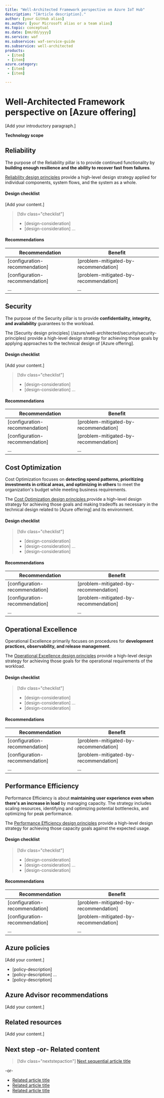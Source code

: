 ```yaml
---
title: "Well-Architected Framework perspective on Azure IoT Hub"
description: "[Article description]."
author: [your GitHub alias]
ms.author: [your Microsoft alias or a team alias]
ms.topic: conceptual
ms.date: [mm/dd/yyyy]
ms.service: waf
ms.subservice: waf-service-guide
ms.subservice: well-architected
products:
 - [item]
 - [item]
azure.category:
 - [item]
 - [item]

---
```


<!--

This template provides the basic structure of a Well-Architected Framework (WAF)
service guide for an Azure offering article.

For more information, see the
[pattern instructions](waf-review-for-product-template-instructions.md).

Remove all comments in this template before you sign off
or merge to the main branch.

For metadata values to set, including products and Azure categories,
see [Taxonomies for Learn]
(https://review.learn.microsoft.com/help/platform/metadata-taxonomies?branch=main).

To provide feedback about this template,
contact the 
[templates workgroup](mailto:templateswg@microsoft.com).

-->

<!-- Required: Article heading H1

Set expectations for what the content covers so that users
know that the content meets their needs.

The H1 format for this pattern is:

'# Well-Architected Framework perspective on [Azure offering]' 

-->

# Well-Architected Framework perspective on [Azure offering]

<!-- Required: Introductory paragraph

Create a paragraph that contains:

- Links to a decision tree for the area of cloud infrastructure that
your Azure offering operates in.
- Links to an overview of the Well-Architected Framework pillars.

Example:

'This article assumes that as an architect, you've reviewed the
[[cloud-infrastructure-area] decision tree]([decision-tree-URL]) and
chose [Azure offering] as the [cloud-infrastructure-area] for
your workload. The guidance in this article provides architectural
recommendations that are mapped to the principles of the
[Well-Architected Framework pillars](/azure/well-architected/pillars).'

-->

[Add your introductory paragraph.]

<!-- Required: Alert and bold text sections

Use the following required sections for each WAF pillar::

-  A standardized alert that contains a link to a reference architecture
that focuses on your Azure offering and illustrates the article's
considerations.

Example:

'[!IMPORTANT]

**How to use this guide**

Each section has a *design checklist* that presents architectural
areas of concern along with design strategies localized to the technology
scope. 

Also included are recommendations for the technology capabilities that can
help materialize those strategies. The recommendations don't represent an
exhaustive list of all configurations that are available for [Azure offering] and its
dependencies. Instead, they list the key recommendations mapped to the design
perspectives. Use the recommendations to build your proof-of-concept or to
optimize your existing environments. 

Foundational architecture that demonstrates the key recommendations:
[[Azure offering] baseline architecture]([baseline-architecture-URL]).'

- Add a section to list the technology scope. List products, services, and technology
areas that are related to your Azure offering. Use bold text as a heading,
not an H2, H3, or H4.

Example:

'**Technology scope**

This review focuses on the interrelated decisions for the following Azure resources:  

- [interrelated-resource]
- [interrelated-resource]
- ...'

-->

**Technology scope**


<!-- Required: Reliability H2

Include a standardized description of the pillar.
For each framework pillar, present a vision and recommendations for your offering's
architecture. Use the pillar H2 headings in the order that this template lists them in.

-->

## Reliability

The purpose of the Reliability pillar is to provide continued
functionality by **building enough resilience and the ability
to recover fast from failures**.

[Reliability design principles](/azure/well-architected/resiliency/principles)
provide a high-level design strategy applied for individual components,
system flows, and the system as a whole.


<!-- Required: Design checklist H4

In the first H4 of the pillar section, lead readers through design principles by:

- Using standardized text that contains a link to the design review checklist for
the pillar.
- Presenting a checklist of the pillar's design review recommendations that are
relevant for your Azure offering.

For each applicable principle:

- Discuss considerations that relate to that checklist item.
- Provide links to conceptual articles in product documentation if needed.
- Focus on areas of architectural concern for the architect, not on
specific configuration settings.

Example:

'Start your design strategy based on the
[design review checklist for Reliability](../reliability/checklist.md). Determine
its relevance to your business requirements while keeping in mind the
[offering-specific-aspects]. Extend the strategy to include more approaches
as needed.'

-->

#### Design checklist

[Add your content.]

> [!div class="checklist"]
>
> - [design-consideration]
> - [design-consideration]
>   ...

<!-- Required: Recommendations H4

In the second H4 of the pillar section, present a table of recommendations
for optimizing the configuration of your Azure offering. The recommendations
should relate to the pillar and show how to materialize the vision of the
preceding design checklist items.

-->

#### Recommendations

| Recommendation | Benefit |
| ----- | ----- |
| [configuration-recommendation] | [problem-mitigated-by-recommendation] |
| [configuration-recommendation] | [problem-mitigated-by-recommendation] |
| ... | ... |

<!-- Required: Security H2

Include a standardized description of the pillar.

-->

## Security

The purpose of the Security pillar is to provide **confidentiality,
integrity, and availability** guarantees to the workload.

The [Security design principles]
(/azure/well-architected/security/security-principles)
provide a high-level design strategy for achieving those goals by
applying approaches to the technical design of [Azure offering].

<!-- Required: Design checklist H4

In the first H4 of the pillar section, lead readers through
design principles by:

- Using standardized text that contains a link to the design
review checklist for the pillar.
- Presenting a checklist of the pillar's design review recommendations
that are relevant for your Azure offering.

For each applicable checklist item:

- Discuss considerations that relate to that checklist item.
- Provide links to conceptual articles in product documentation if needed.
- Focus on areas of architectural concern for the architect, not on
specific configuration settings.

-->

#### Design checklist

[Add your content.]

> [!div class="checklist"]
>
> - [design-consideration]
> - [design-consideration]
>   ...

<!-- Required: Recommendations H4

In the second H4 of the pillar section, present a table of recommendations
for optimizing the configuration of your Azure offering. The recommendations
should relate to the pillar and show how to materialize the vision of the
preceding design principles.

-->

#### Recommendations

| Recommendation | Benefit |
| ----- | ----- |
| [configuration-recommendation] | [problem-mitigated-by-recommendation] |
| [configuration-recommendation] | [problem-mitigated-by-recommendation] |
| ... | ... |

<!-- Required: Cost Optimization H2

Include a standardized description of the pillar.

-->

## Cost Optimization

Cost Optimization focuses on **detecting spend patterns, prioritizing
investments in critical areas, and optimizing in others** to meet the
organization's budget while meeting business requirements.

The [Cost Optimization design principles
](/azure/well-architected/cost-optimization/principles)
provide a high-level design strategy for achieving those goals and making
tradeoffs as necessary in the technical design related to [Azure offering]
and its environment.

<!--  Required: Design checklist H4

In the first H4 of the pillar section, lead readers through
design principles by:

- Using standardized text that contains a link to the design
review checklist for the pillar.
- Presenting a checklist of the pillar's design review recommendations
that are relevant for your Azure offering.

For each applicable principle:

- Discuss considerations that relate to that checklist item.
- Provide links to conceptual articles in product documentation
if needed.
- Focus on areas of architectural concern for the architect, not
on specific configuration settings.

Start your design strategy based on the
[design review checklist for Cost Optimization](../cost-optimization/checklist.md)
for investments. Fine-tune the design so that the workload is aligned with
the budget that's allocated for the workload. Your design should use the right
Azure capabilities, monitor investments, and find opportunities to optimize
over time.

-->

#### Design checklist

> [!div class="checklist"]
>
> - [design-consideration]
> - [design-consideration]
>   ...
> - [design-consideration]

<!-- Required: Recommendations H4

In the second H4 of the pillar section, present a table of recommendations
for optimizing the configuration of your Azure offering. The recommendations 
should relate to the pillar and show how to materialize the vision of the
preceding design principles.

-->

#### Recommendations

| Recommendation | Benefit |
| ----- | ----- |
| [configuration-recommendation] | [problem-mitigated-by-recommendation] |
| [configuration-recommendation] | [problem-mitigated-by-recommendation] |
| ... | ... |

<!-- Required: Operational Excellence H2 

Include the standard description for the pillar.

-->

## Operational Excellence

Operational Excellence primarily focuses on procedures for **development
practices, observability, and release management**.

The [Operational Excellence design principles](/azure/well-architected/operational-excellence/principles)
provide a high-level design strategy for achieving those goals for the
operational requirements of the workload.

<!-- Required: Design checklist H4

In the first H4 of the pillar section, lead readers through
design principles by:

- Using standardized text that contains a link to the design
review checklist for the pillar.
- Presenting a checklist of the pillar's design review recommendations
that are relevant for your Azure offering.

For each applicable principle:

- Discuss considerations that relate to that checklist item.
- Provide links to conceptual articles in product documentation
if needed.
- Focus on areas of architectural concern for the architect, not
on specific configuration settings.

-->

#### Design checklist

> [!div class="checklist"]
>
> - [design-consideration]
> - [design-consideration]
>   ...
> - [design-consideration]

<!-- Required: Recommendations H4

In the second H4 of the pillar section, present a table of
recommendations for optimizing the configuration of your Azure
offering. The recommendations should relate to the pillar and
show how to materialize the vision of the preceding design principles.

-->

#### Recommendations

| Recommendation | Benefit |
| ----- | ----- |
| [configuration-recommendation] | [problem-mitigated-by-recommendation] |
| [configuration-recommendation] | [problem-mitigated-by-recommendation] |
| ... | ... |

<!-- Required: Performance Efficiency H2

Include a standardized description of the pillar.

-->

## Performance Efficiency

Performance Efficiency is about **maintaining user experience even when
there's an increase in load** by managing capacity. The strategy includes
scaling resources, identifying and optimizing potential bottlenecks, and
optimizing for peak performance.

The [Performance Efficiency design principles](/azure/well-architected/performance-efficiency/principles)
provide a high-level design strategy for achieving those capacity goals
against the expected usage.

<!--  Required: Design checklist H4

In the first H4 of the pillar section, lead readers through
design principles by:

- Using standardized text that contains a link to the design
review checklist for the pillar.
- Presenting a checklist of the pillar's design review recommendations
that are relevant for your Azure offering.

Start your design strategy based on the
[design review checklist for Performance Efficiency](../performance-efficiency/checklist.md).
Define a baseline that's based on key performance indicators for [Azure offering].

For each applicable principle:

- Discuss considerations that relate to that checklist item.
- Provide links to conceptual articles in product documentation
if needed.
- Focus on areas of architectural concern for the architect, not
on specific configuration settings.

-->

#### Design checklist

> [!div class="checklist"]
>
> - [design-consideration]
> - [design-consideration]
>   ...
> - [design-consideration]


<!-- Required: Recommendations H4

In the second H4 of the pillar section, present a table of
recommendations for optimizing the configuration of your Azure
offering. The recommendations should relate to the pillar and
show how to materialize the vision of the preceding design principles.

-->

#### Recommendations

| Recommendation | Benefit |
| ----- | ----- |
| [configuration-recommendation] | [problem-mitigated-by-recommendation] |
| [configuration-recommendation] | [problem-mitigated-by-recommendation] |
| ... | ... |

<!-- Required: Azure policies H2

In a list, summarize policies that customers can use for resource
governance. Describe policies in general terms instead of mentioning
them by name. After the summary list, include a statement that provides
a link to your offering's built-in policy definitions.

Example:

Azure provides an extensive set of built-in policies related to
<Azure-offering> and its dependencies. Some of the preceding
recommendations can be audited through Azure Policy. For example,
you can check whether:

For comprehensive governance, review the
[Azure Policy built-in definitions for 
[Azure offering]](/azure/governance/policy/samples/built-in-policies#[Azure-offering-anchor])
and other policies that might impact the security of the [cloud-infrastructure-area].

-->

## Azure policies

[Add your content.]

- [policy-description]
- [policy-description]
  ...
- [policy-description]

<!-- Required: Azure Advisor recommendations H2

Provide links to Azure Advisor guidance that helps improve the
configuration of your Azure offering.

Example:

'Azure Advisor is a personalized cloud consultant that helps you follow
best practices to optimize your Azure deployments. Here are some
recommendations that can help you improve the reliability, security,
cost effectiveness, performance, and operational excellence of [Azure offering].

- [Reliability](/azure/advisor/advisor-high-availability-recommendations#[offering-or-infrastructure-area-anchor])
- [Security](/azure/defender-for-cloud/recommendations-reference#compute-recommendations#[offering-or-infrastructure-area-anchor])
- [Cost Optimization](/azure/advisor/advisor-cost-recommendations#[offering-or-infrastructure-area-anchor])
- [Performance](/azure/advisor/advisor-reference-performance-recommendations#[offering-or-infrastructure-area-anchor])
- [Operational Excellence](/azure/advisor/advisor-reference-operational-excellence-recommendations#[offering-or-infrastructure-area-anchor])'

-->

## Azure Advisor recommendations

[Add your content.]

<!-- Optional: Related resources H2

List code artifacts or any other resources that might be beneficial
to the reader, such as custom queries and tools. Separate the resources
into H3 sections with headings that indicate the purpose of the resources. 

-->

## Related resources

[Add your content.]

<!-- Required: Next step or Related content H2

Consider adding one of these H2 sections (not both):

A "Next step" section that uses 1 link in a blue box 
to point to a next, consecutive article in a sequence.

-or- 

A "Related content" section that lists links to 
1 to 3 articles the user might find helpful.

-->

## Next step -or- Related content

> [!div class="nextstepaction"]
> [Next sequential article title](link.md)

-or-

- [Related article title](link.md)
- [Related article title](link.md)
- [Related article title](link.md)

<!--

Remove all the comments in this template before you
sign off or merge to the main branch.

-->